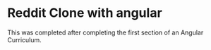 # Reddit Clone with angular

This was completed after completing the first section of an Angular Curriculum. 
